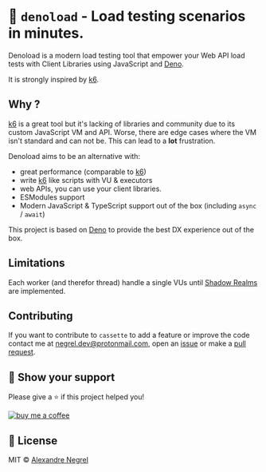 # 🦕 `denoload` - Load testing scenarios in minutes.

Denoload is a modern load testing tool that empower your Web API load tests 
with Client Libraries using JavaScript and [Deno][deno].

It is strongly inspired by [k6][k6].

## Why ?

[k6][k6] is a great tool but it's lacking of libraries and community due to its
custom JavaScript VM and API. Worse, there are edge cases where the VM isn't
standard and can not be. This can lead to a **lot** frustration.

Denoload aims to be an alternative with:
- great performance (comparable to [k6][k6])
- write [k6][k6] like scripts with VU & executors
- web APIs, you can use your client libraries.
- ESModules support
- Modern JavaScript & TypeScript support out of the box (including `async` /
  `await`)

This project is based on [Deno][deno] to provide the best DX experience out of
the box.

## Limitations

Each worker (and therefor thread) handle a single VUs until [Shadow Realms](https://github.com/denoland/deno/issues/13239)
are implemented.

## Contributing

If you want to contribute to `cassette` to add a feature or improve the code contact
me at [negrel.dev@protonmail.com](mailto:negrel.dev@protonmail.com), open an
[issue](https://github.com/negrel/denoload/issues) or make a
[pull request](https://github.com/negrel/denoload/pulls).

## :stars: Show your support

Please give a :star: if this project helped you!

[![buy me a coffee](.github/images/bmc-button.png)](https://www.buymeacoffee.com/negrel)

## :scroll: License

MIT © [Alexandre Negrel](https://www.negrel.dev/)

[k6]: https://k6.io/
[deno]: https://deno.land/
